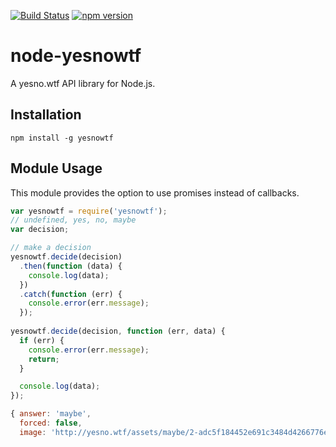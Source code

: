 [![Build Status](https://travis-ci.org/troutowicz/node-yesnowtf.svg?branch=master)](https://travis-ci.org/troutowicz/node-yesnowtf) [![npm version](https://badge.fury.io/js/yesnowtf.svg)](http://badge.fury.io/js/yesnowtf)

node-yesnowtf
=============

A yesno.wtf API library for Node.js.

## Installation

    npm install -g yesnowtf

## Module Usage

This module provides the option to use promises instead of callbacks.

```javascript
var yesnowtf = require('yesnowtf');
// undefined, yes, no, maybe
var decision;

// make a decision
yesnowtf.decide(decision)
  .then(function (data) {
    console.log(data);
  })
  .catch(function (err) {
    console.error(err.message);
  });
  
yesnowtf.decide(decision, function (err, data) {
  if (err) {
    console.error(err.message);
    return;
  }

  console.log(data);
});
```

```javascript
{ answer: 'maybe',
  forced: false,
  image: 'http://yesno.wtf/assets/maybe/2-adc5f184452e691c3484d4266776ed3d.gif' }
```
